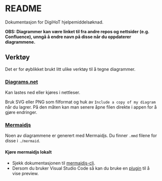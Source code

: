 # README

Dokumentasjon for DigiHoT hjelpemiddelsøknad.  

__OBS: Diagrammer kan være linket til fra andre repos og nettsider (e.g. Confluence), unngå å endre navn på disse når du oppdaterer diagrammene.__

## Verktøy

Det er for øyblikket brukt litt ulike verktøy til å tegne diagrammer.

### [Diagrams.net](https://www.diagrams.net/)
Kan lastes ned eller kjøres i nettleser. 

Bruk SVG eller PNG som filformat og huk av `Include a copy of my diagram` når du lagrer. På den måten kan man senere åpne filen direkte i appen for å gjøre endringer.


### [Mermaidjs](https://mermaid-js.github.io/mermaid/#/)
Noen av diagrammene er generert med Mermaidjs. Du finner `.mmd` filene for disse i `./mermaid`.

#### Kjøre mermaidjs lokalt
- Sjekk dokumentasjonen til [mermaidjs-cli](https://github.com/mermaid-js/mermaid-cli).
- Dersom du bruker Visual Studio Code så kan du bruke en [plugin](https://marketplace.visualstudio.com/items?itemName=vstirbu.vscode-mermaid-preview) til å vise preview.
